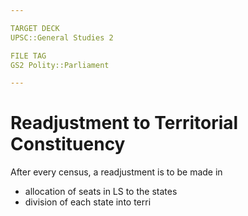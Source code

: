 ```yaml
---

TARGET DECK
UPSC::General Studies 2

FILE TAG
GS2 Polity::Parliament

---
```

# Readjustment to Territorial Constituency
After every census, a readjustment is to be made in 
- allocation of seats in LS to the states
- division of each state into terri